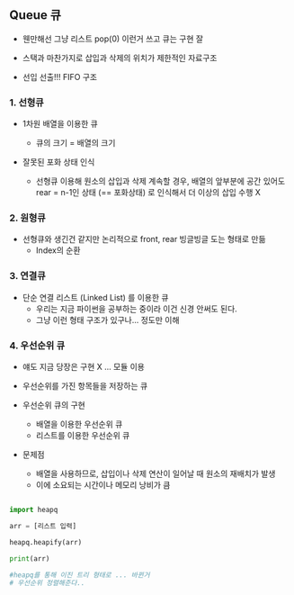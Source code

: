 ## Queue 큐 

- 웬만해선 그냥 리스트 pop(0) 이런거 쓰고 큐는 구현 잘

- 스택과 마찬가지로 삽입과 삭제의 위치가 제한적인 자료구조 
- 선입 선출!!! FIFO 구조 



### 1. 선형큐 

- 1차원 배열을 이용한 큐 
  - 큐의 크기 = 배열의 크기 

- 잘못된 포화 상태 인식 
  - 선형큐 이용해 원소의 삽입과 삭제 계속할 경우, 배열의 앞부분에 공간 있어도 rear = n-1인 상태 (== 포화상태) 로 인식해서 더 이상의 삽입 수행 X 

### 2. 원형큐

- 선형큐와 생긴건 같지만 논리적으로 front, rear 빙글빙글 도는 형태로 만듦
  - Index의 순환 

### 3. 연결큐

- 단순 연결 리스트 (Linked List) 를 이용한 큐 
  - 우리는 지금 파이썬을 공부하는 중이라 이건 신경 안써도 된다. 
  - 그냥 이런 형태 구조가 있구나... 정도만 이해 



### 4. 우선순위 큐

- 얘도 지금 당장은 구현 X  ... 모듈 이용 

- 우선순위를 가진 항목들을 저장하는 큐 
- 우선순위 큐의 구현
  - 배열을 이용한 우선순위 큐
  - 리스트를 이용한 우선순위 큐
- 문제점
  - 배열을 사용하므로, 삽입이나 삭제 연산이 일어날 때 원소의 재배치가 발생
  - 이에 소요되는 시간이나 메모리 낭비가 큼 

```python

import heapq 

arr = [리스트 입력]

heapq.heapify(arr)

print(arr) 

#heapq를 통해 이진 트리 형태로 ... 바뀐거 
# 우선순위 정렬해준다.. 

```

